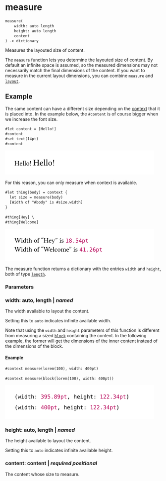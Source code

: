 
# measure

```
measure(
    width: auto length
    height: auto length
    content
) -> dictionary
```
Measures the layouted size of content.

The `measure` function lets you determine the layouted size of content.
By default an infinite space is assumed, so the measured dimensions may
not necessarily match the final dimensions of the content. If you want
to measure in the current layout dimensions, you can combine `measure`
and [`layout`](/reference/layout/layout/ "`layout`").

## Example

The same content can have a different size depending on the
[context](/reference/context/ "context") that it is placed into. In the
example below, the
<span class="typ-pol">`#`</span><span class="typ-pol">`content`</span>
is of course bigger when we increase the font size.

<div class="previewed-code">

    #let content = [Hello!]
    #content
    #set text(14pt)
    #content

<div class="preview">

![Preview](/assets/213f7d67a16c2b7124176f09e63be87.png)

</div>

</div>

For this reason, you can only measure when context is available.

<div class="previewed-code">

    #let thing(body) = context {
      let size = measure(body)
      [Width of "#body" is #size.width]
    }

    #thing[Hey] \
    #thing[Welcome]

<div class="preview">

![Preview](/assets/fb2e80b8ddc9deb97b1b3d71fd54638f.png)

</div>

</div>

The measure function returns a dictionary with the entries `width` and
`height`, both of type [`length`](/reference/layout/length/ "`length`").


### Parameters


### width: auto, length | _named_

The width available to layout the content.

Setting this to <span class="typ-key">`auto`</span> indicates infinite
available width.

Note that using the `width` and `height` parameters of this function is
different from measuring a sized
[`block`](/reference/layout/block/ "`block`") containing the content. In
the following example, the former will get the dimensions of the inner
content instead of the dimensions of the block.


#### Example

<div class="previewed-code">

    #context measure(lorem(100), width: 400pt)

    #context measure(block(lorem(100), width: 400pt))

<div class="preview">

![Preview](/assets/9063ce7197f1cd611fa96cca40225a16.png)

</div>

</div>


### height: auto, length | _named_

The height available to layout the content.

Setting this to <span class="typ-key">`auto`</span> indicates infinite
available height.


### content: content | _required_ _positional_

The content whose size to measure.

